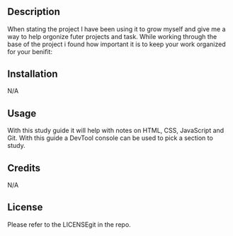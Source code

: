 # <Bootcamp Study Guide>

## Description

When stating the project I have been using it to grow myself and give me a way to help orgonize futer projects and task. While working through the base of the project i found how important it is to keep your work organized for your benifit:

## Installation

N/A

## Usage

With this study guide it will help with notes on HTML, CSS, JavaScript and Git. With this guide a DevTool console can be used to pick a section to study.

## Credits

N/A

## License

Please refer to the LICENSEgit  in the repo.